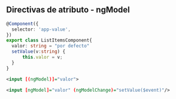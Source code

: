 ## Directivas de atributo - ngModel

```typescript
@Component({
  selector: 'app-value',
})
export class ListItemsComponent{
  valor: string = "por defecto"
  setValue(v:string) {
      this.valor = v;
  }
}
```
```xml
<input [(ngModel)]="valor">
```
```xml
<input [ngModel]="valor" (ngModelChange)="setValue($event)"/>
```
